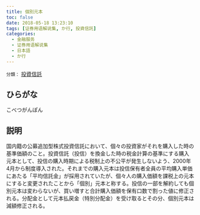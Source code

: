 ```yaml
---
title: 個別元本
toc: false
date: 2018-05-18 13:23:10
tags: [证券用语解说集, か行, 投資信託]
categories:
  - 金融服务
  - 证券用语解说集
  - 日本語
  - か行
---
```


`分類：` [投資信託](/tags/投資信託/)

## ひらがな

こべつがんぽん

## 説明

国内籍の公募追加型株式投資信託において、個々の投資家がそれを購入した時の基準価額のこと。投資信託（投信）を換金した時の税金計算の基準にする購入元本として、投信の購入時期による税制上の不公平が発生しないよう、2000年4月から制度導入された。それまでの購入元本は投信保有者全員の平均購入単価にあたる「平均信託金」が採用されていたが、個々人の購入価額を課税上の元本にすると変更されたことから「個別」元本と称する。投信の一部を解約しても個別元本は変わらないが、買い増すと合計購入価額を保有口数で割った値に修正される。分配金として元本払戻金（特別分配金）を受け取るとその分、個別元本は減額修正される。
